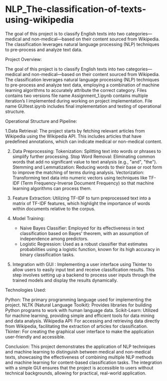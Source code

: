 # NLP_The-classification-of-texts-using-wikipedia
The goal of this project is to classify English texts into two categories—medical and non-medical—based on their content sourced from Wikipedia. The classification leverages natural language processing (NLP) techniques to pre-process and analyze text data.

Project Overview:

The goal of this project is to classify English texts into two categories—medical and non-medical—based on their content sourced from Wikipedia. The classification leverages natural language processing (NLP) techniques to pre-process and analyze text data, employing a combination of machine learning algorithms to accurately attribute the correct category.
Files contains two versions file name Assignment_1.ipynb contains multiple iteration’s I implemented during working on project implementation. File name GUItest.ipynb includes final implementation and testing of operational structure.

Operational Structure and Pipeline:

1.Data Retrieval: The project starts by fetching relevant articles from Wikipedia using the Wikipedia API. This includes articles that have predefined annotations, which can indicate medical or non-medical content.

2. Data Preprocessing:
  Tokenization: Splitting text into words or phrases to simplify further processing.
 Stop Word Removal: Eliminating common words that add no significant value to text analysis (e.g., "and", "the").
 Stemming and Lemmatization: Reducing words to their base or root form to improve the matching of terms during analysis.
  Vectorization: Transforming text data into numeric vectors using techniques like TF-IDF (Term Frequency-Inverse Document Frequency) so that machine learning algorithms can process them.

3. Feature Extraction: Utilizing TF-IDF to turn preprocessed text into a matrix of TF-IDF features, which highlight the importance of words within documents relative to the corpus.

4. Model Training:
    - Naive Bayes Classifier: Employed for its effectiveness in text classification based on Bayes' theorem, with an assumption of independence among predictors.
    - Logistic Regression: Used as a robust classifier that estimates probabilities using a logistic function, known for its high accuracy in binary classification tasks.

5. Integration with GUI : Implementing a user interface using Tkinter to allow users to easily input text and receive classification results. This step involves setting up a backend to process user inputs through the trained models and display the results dynamically.

 Technologies Used:

Python: The primary programming language used for implementing the project.
NLTK (Natural Language Toolkit): Provides libraries for building Python programs to work with human language data.
Scikit-Learn: Utilized for machine learning, providing simple and efficient tools for data mining and data analysis.
Wikipedia API: For accessing and retrieving data directly from Wikipedia, facilitating the extraction of articles for classification.
Tkinter: For creating the graphical user interface to make the application user-friendly and accessible.

 Conclusion:
This project demonstrates the application of NLP techniques and machine learning to distinguish between medical and non-medical texts, showcasing the effectiveness of combining multiple NLP methods and machine learning for content-based classification tasks. The integration with a simple GUI ensures that the project is accessible to users without technical backgrounds, allowing for practical, real-world application.


